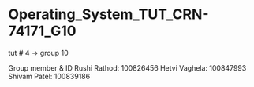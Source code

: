 # Operating_System_TUT_CRN-74171_G10
tut # 4 ->
group 10

Group member & ID
Rushi Rathod: 100826456
Hetvi Vaghela: 100847993
Shivam Patel: 100839186

